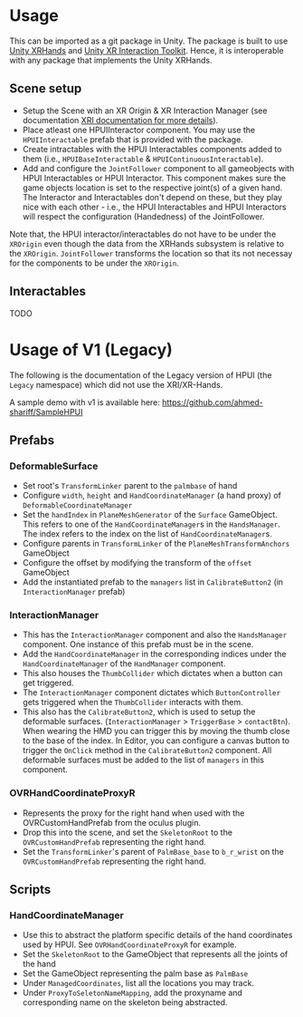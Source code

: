 # Usage
This can be imported as a git package in Unity. The package is built to use [Unity XRHands](https://docs.unity3d.com/Packages/com.unity.xr.hands@1.4/manual/index.html) and [Unity XR Interaction Toolkit](https://docs.unity3d.com/Packages/com.unity.xr.interaction.toolkit@3.0/manual/index.html). Hence, it is interoperable with any package that implements the Unity XRHands.

## Scene setup
- Setup the Scene with an XR Origin & XR Interaction Manager (see documentation [XRI documentation for more details](https://docs.unity3d.com/Packages/com.unity.xr.interaction.toolkit@3.0/manual/general-setup.html#create-the-xr-origin-camera-rig-for-tracked-devices)).
- Place atleast one HPUIInteractor component. You may use the `HPUIInteractable` prefab that is provided with the package.
- Create intractables with the HPUI Interactables components added to them (i.e., `HPUIBaseInteractable` & `HPUIContinuousInteractable`).
- Add and configure the `JointFollower` component to all gameobjects with HPUI Interactables or HPUI Interactor. This component makes sure the game objects location is set to the respective joint(s) of a given hand. The Interactor and Interactables don't depend on these, but they play nice with each other - i.e., the HPUI Interactables and HPUI Interactors will respect the configuration (Handedness) of the JointFollower.

Note that, the HPUI interactor/interactables do not have to be under the `XROrigin` even though the data from the XRHands subsystem is relative to the `XROrigin`. `JointFollower` transforms the location so that its not necessay for the components to be under the `XROrigin`.

## Interactables
TODO

# Usage of V1 (Legacy)
The following is the documentation of the Legacy version of HPUI (the `Legacy` namespace) which did not use the XRI/XR-Hands.

A sample demo with v1 is available here: https://github.com/ahmed-shariff/SampleHPUI

## Prefabs
### DeformableSurface
- Set root's `TransformLinker` parent to the `palmbase` of hand
- Configure `width`, `height` and `HandCoordinateManager` (a hand proxy) of `DeformableCoordinateManager`
- Set the `handIndex` in `PlaneMeshGenerator` of the `Surface` GameObject. This refers to one of the `HandCoordinateManager`s in the `HandsManager`. The index refers to the index on the list of `HandCoordinateManager`s.
- Configure parents in `TransformLinker` of the `PlaneMeshTransformAnchors` GameObject
- Configure the offset by modifying the transform of the `offset` GameObject
- Add the instantiated prefab to the `managers` list in `CalibrateButton2` (in `InteractionManager` prefab)

### InteractionManager
- This has the `InteractionManager` component and also the `HandsManager` component. One instance of this prefab must be in the scene.
- Add the `HandCoordinateManager` in the corresponding indices under the `HandCoordinateManager` of the `HandManager` component.
- This also houses the `ThumbCollider` which dictates when a button can get triggered.
- The `InteractionManager` component dictates which `ButtonController` gets triggered when the `ThumbCollider` interacts with them.
- This also has the `CalibrateButton2`, which is used to setup the deformable surfaces. (`InteractionManager` > `TriggerBase` > `contactBtn`). When wearing the HMD you can trigger this by moving the thumb close to the base of the index. In Editor, you can configure a canvas button to trigger the `OnClick` method in the `CalibrateButton2` component. All deformable surfaces must be added to the list of `managers` in this component.

### OVRHandCoordinateProxyR
- Represents the proxy for the right hand when used with the OVRCustomHandPrefab from the oculus plugin.
- Drop this into the scene, and set the `SkeletonRoot` to the `OVRCustomHandPrefab` representing the right hand.
- Set the `TransformLinker`'s parent of `PalmBase_base` to `b_r_wrist` on the `OVRCustomHandPrefab` representing the right hand.

## Scripts
### HandCoordinateManager
- Use this to abstract the platform specific details of the hand coordinates used by HPUI. See `OVRHandCoordinateProxyR` for example.
- Set the `SkeletonRoot` to the GameObject that represents all the joints of the hand
- Set the GameObject representing the palm base as `PalmBase`
- Under `ManagedCoordinates`, list all the locations you may track.
- Under `ProxyToSeletonNameMapping`, add the proxyname and corresponding name on the skeleton being abstracted.


